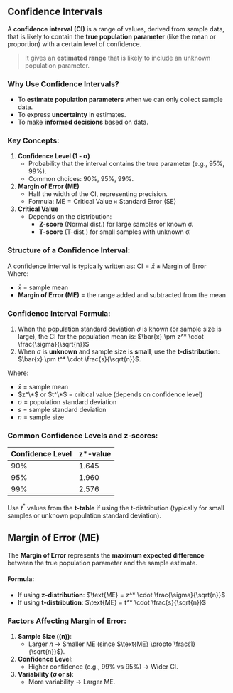 ## Confidence Intervals
A **confidence interval (CI)** is a range of values, derived from sample data, that is likely to contain the **true population parameter** (like the mean or proportion) with a certain level of confidence.
> It gives an **estimated range** that is likely to include an unknown population parameter.

### Why Use Confidence Intervals?
- To **estimate population parameters** when we can only collect sample data.
- To express **uncertainty** in estimates.
- To make **informed decisions** based on data.

### **Key Concepts:**
1. **Confidence Level (1 - α)**  
   - Probability that the interval contains the true parameter (e.g., 95%, 99%).
   - Common choices: 90%, 95%, 99%.
2. **Margin of Error (ME)**  
   - Half the width of the CI, representing precision.  
   - Formula:  $\text{ME} = \text{Critical Value} \times \text{Standard Error (SE)}$
3. **Critical Value**  
   - Depends on the distribution:
     - **Z-score** (Normal dist.) for large samples or known σ.
     - **T-score** (T-dist.) for small samples with unknown σ.

### Structure of a Confidence Interval:
A confidence interval is typically written as:  $\text{CI} = \bar{x} \pm \text{Margin of Error}$  
Where:  
- $\bar{x}$ = sample mean
- **Margin of Error (ME)** = the range added and subtracted from the mean

### Confidence Interval Formula:
1. When the population standard deviation $\sigma$ is known (or sample size is large), the CI for the population mean is:  $\bar{x} \pm z^* \cdot \frac{\sigma}{\sqrt{n}}$
2. When $\sigma$ is **unknown** and sample size is **small**, use the **t-distribution**:  $\bar{x} \pm t^* \cdot \frac{s}{\sqrt{n}}$.  

Where:
- $\bar{x}$ = sample mean  
- $z^\*$ or $t^\*$ = critical value (depends on confidence level)  
- $\sigma$ = population standard deviation  
- $s$ = sample standard deviation  
- $n$ = sample size

### Common Confidence Levels and z-scores:

| Confidence Level | z\*-value |
|------------------|-----------|
| 90%              | 1.645     |
| 95%              | 1.960     |
| 99%              | 2.576     |

Use $t^*$ values from the **t-table** if using the t-distribution (typically for small samples or unknown population standard deviation).

## Margin of Error (ME)
The **Margin of Error** represents the **maximum expected difference** between the true population parameter and the sample estimate.
#### Formula:
- If using **z-distribution**: $\text{ME} = z^* \cdot \frac{\sigma}{\sqrt{n}}$
- If using **t-distribution**: $\text{ME} = t^* \cdot \frac{s}{\sqrt{n}}$

### **Factors Affecting Margin of Error:**
1. **Sample Size (\(n\))**:  
   - Larger $n$ → Smaller ME (since $\text{ME} \propto \frac{1}{\sqrt{n}}$).  
2. **Confidence Level**:  
   - Higher confidence (e.g., 99% vs 95%) → Wider CI.  
3. **Variability (σ or s)**:  
   - More variability → Larger ME.  
